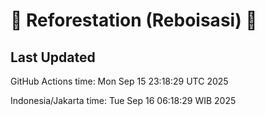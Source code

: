 
# 🌳 Reforestation (Reboisasi) 🌲

## Last Updated

GitHub Actions time: Mon Sep 15 23:18:29 UTC 2025

Indonesia/Jakarta time: Tue Sep 16 06:18:29 WIB 2025
